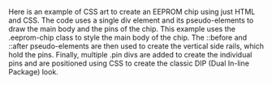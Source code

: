 Here is an example of CSS art to create an EEPROM chip using just HTML and CSS. The code uses a single div element and its pseudo-elements to draw the main body and the pins of the chip.
This example uses the .eeprom-chip class to style the main body of the chip. The ::before and ::after pseudo-elements are then used to create the vertical side rails, which hold the pins. Finally, multiple .pin divs are added to create the individual pins and are positioned using CSS to create the classic DIP (Dual In-line Package) look.
